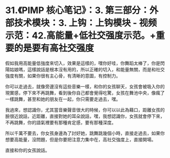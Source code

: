 # 31.《PIMP 核心笔记》：3. 第三部分：外部技术模块：3. 上钩：上钩模块 - 视频示范：42.高能量+低社交强度示范。+重要的是要有高社交强度

假如我用高能量低強度來切入，效果是這樣的，嘿你好哇，你舞蹈太棒了，你是閃陽姑娘嗎，這樣說話是根本沒有用的，所以正確的切入，和能量無關，而是和社交強度有關，如果你很有主心骨，有清晰的意圖，有控制力。

你可以走過去，就像旁邊沒有這些音樂一樣，和你的女孩聊天，女孩會被吸入你的現實感，停下來不再跳舞，看到後你自己都會覺得吃驚，女孩在舞池中央，像瘋了一樣跳舞，甚至和她的朋友在一起，你只需要走過去，嘿。

我過來，想認識你，尤其當音樂聲音很大的時候，你可以以此為藉口，距離女孩的臉很近說話，近距離，直接對她的耳朵說話，嘿，我想認識你，女孩就會停下來，不再跳舞，你的語氣裡要有那種肯定感，要有那種深度。

所以千萬不要去，你女孩身邊為了討好她，跳舞跳幾個小時，直接走過去，如果你想要高能量，沒問題，但是你要把注意力集中在，高社交強度上，直接開場。

直接和你的女孩說話。